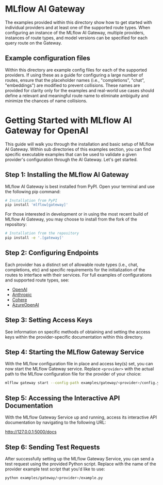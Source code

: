 # MLflow AI Gateway

The examples provided within this directory show how to get started with individual providers and at least
one of the supported route types. When configuring an instance of the MLflow AI Gateway, multiple providers,
instances of route types, and model versions can be specified for each query route on the Gateway.

## Example configuration files

Within this directory are example config files for each of the supported providers. If using these as a guide
for configuring a large number of routes, ensure that the placeholder names (i.e., "completions", "chat", "embeddings")
are modified to prevent collisions. These names are provided for clarity only for the examples and real-world
use cases should define a relevant and meaningful route name to eliminate ambiguity and minimize the chances of name collisions.

# Getting Started with MLflow AI Gateway for OpenAI

This guide will walk you through the installation and basic setup of MLflow AI Gateway.
Within sub directories of this examples section, you can find specific executable examples
that can be used to validate a given provider's configuration through the AI Gateway.
Let's get started.

## Step 1: Installing the MLflow AI Gateway

MLflow AI Gateway is best installed from PyPI. Open your terminal and use the following pip command:

```sh
# Installation from PyPI
pip install 'mlflow[gateway]'
```

For those interested in development or in using the most recent build of MLflow AI Gateway, you may choose to install from the fork of the repository:

```sh
# Installation from the repository
pip install -e '.[gateway]'
```

## Step 2: Configuring Endpoints

Each provider has a distinct set of allowable route types (i.e., chat, completions, etc) and
specific requirements for the initialization of the routes to interface with their services.
For full examples of configurations and supported route types, see:

- [OpenAI](openai/config.yaml)
- [Anthropic](anthropic/config.yaml)
- [Cohere](cohere/config.yaml)
- [AzureOpenAI](azure_openai/config.yaml)

## Step 3: Setting Access Keys

See information on specific methods of obtaining and setting the access keys within the provider-specific documentation within this directory.

## Step 4: Starting the MLflow Gateway Service

With the MLflow configuration file in place and access key(s) set, you can now start the MLflow Gateway service.
Replace `<provider>` with the actual path to the MLflow configuration file for the provider of your choice:

```sh
mlflow gateway start --config-path examples/gateway/<provider>/config.yaml
```

## Step 5: Accessing the Interactive API Documentation

With the MLflow Gateway Service up and running, access its interactive API documentation by navigating to the following URL:

http://127.0.0.1:5000/docs

## Step 6: Sending Test Requests

After successfully setting up the MLflow Gateway Service, you can send a test request using the provided Python script.
Replace <provider> with the name of the provider example test script that you'd like to use:

```sh
python examples/gateway/<provider>/example.py
```
